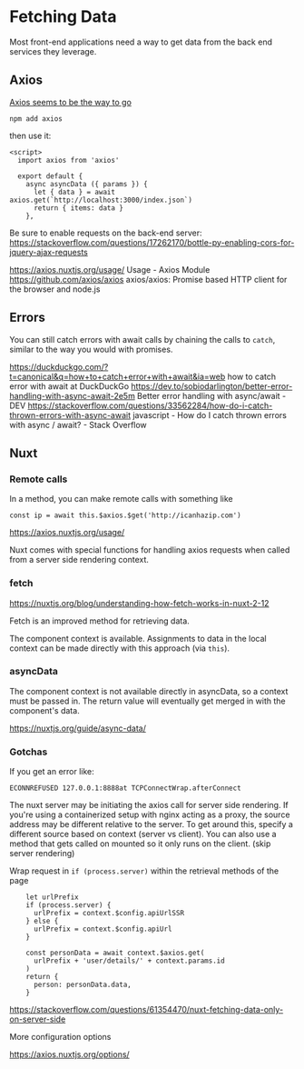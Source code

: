 # Fetching Data

Most front-end applications need a way to get data from the back end services they leverage.

## Axios

[Axios seems to be the way to go](https://github.com/axios/axios)

    npm add axios

then use it:

```
<script>
  import axios from 'axios'

  export default {
    async asyncData ({ params }) {
      let { data } = await axios.get(`http://localhost:3000/index.json`)
      return { items: data }
    },
```

Be sure to enable requests on the back-end server:  
https://stackoverflow.com/questions/17262170/bottle-py-enabling-cors-for-jquery-ajax-requests

https://axios.nuxtjs.org/usage/
Usage - Axios Module
https://github.com/axios/axios
axios/axios: Promise based HTTP client for the browser and node.js

## Errors

You can still catch errors with await calls by chaining the calls to `catch`, similar to the way you would with promises.

https://duckduckgo.com/?t=canonical&q=how+to+catch+error+with+await&ia=web
how to catch error with await at DuckDuckGo
https://dev.to/sobiodarlington/better-error-handling-with-async-await-2e5m
Better error handling with async/await - DEV
https://stackoverflow.com/questions/33562284/how-do-i-catch-thrown-errors-with-async-await
javascript - How do I catch thrown errors with async / await? - Stack Overflow

## Nuxt

### Remote calls

In a method, you can make remote calls with something like

    const ip = await this.$axios.$get('http://icanhazip.com')

https://axios.nuxtjs.org/usage/

Nuxt comes with special functions for handling axios requests when called from a server side rendering context.

### fetch

https://nuxtjs.org/blog/understanding-how-fetch-works-in-nuxt-2-12

Fetch is an improved method for retrieving data.

The component context is available. Assignments to data in the local context can be made directly with this approach (via `this`).

### asyncData

The component context is not available directly in asyncData, so a context must be passed in. The return value will eventually get merged in with the component's data.

https://nuxtjs.org/guide/async-data/

### Gotchas

If you get an error like:

    ECONNREFUSED 127.0.0.1:8888at TCPConnectWrap.afterConnect

The nuxt server may be initiating the axios call for server side rendering. If you're using a containerized setup with nginx acting as a proxy, the source address may be different relative to the server. To get around this, specify a different source based on context (server vs client). You can also use a method that gets called on mounted so it only runs on the client. (skip server rendering)

Wrap request in `if (process.server)` within the retrieval methods of the page

```
    let urlPrefix
    if (process.server) {
      urlPrefix = context.$config.apiUrlSSR
    } else {
      urlPrefix = context.$config.apiUrl
    }

    const personData = await context.$axios.get(
      urlPrefix + 'user/details/' + context.params.id
    )
    return {
      person: personData.data,
    }
```

https://stackoverflow.com/questions/61354470/nuxt-fetching-data-only-on-server-side

More configuration options

https://axios.nuxtjs.org/options/
